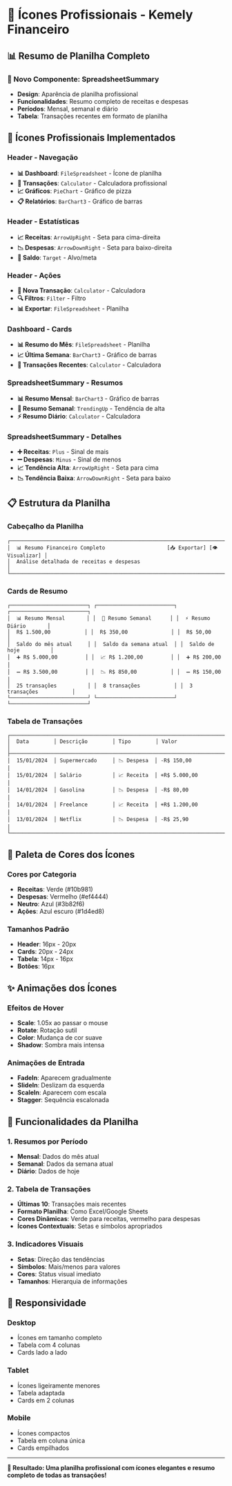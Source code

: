 # 🎨 Ícones Profissionais - Kemely Financeiro

## 📊 **Resumo de Planilha Completo**

### **🎯 Novo Componente: SpreadsheetSummary**
- **Design**: Aparência de planilha profissional
- **Funcionalidades**: Resumo completo de receitas e despesas
- **Períodos**: Mensal, semanal e diário
- **Tabela**: Transações recentes em formato de planilha

## 🔧 **Ícones Profissionais Implementados**

### **Header - Navegação**
- **📊 Dashboard**: `FileSpreadsheet` - Ícone de planilha
- **🧮 Transações**: `Calculator` - Calculadora profissional
- **📈 Gráficos**: `PieChart` - Gráfico de pizza
- **📋 Relatórios**: `BarChart3` - Gráfico de barras

### **Header - Estatísticas**
- **📈 Receitas**: `ArrowUpRight` - Seta para cima-direita
- **📉 Despesas**: `ArrowDownRight` - Seta para baixo-direita
- **🎯 Saldo**: `Target` - Alvo/meta

### **Header - Ações**
- **🧮 Nova Transação**: `Calculator` - Calculadora
- **🔍 Filtros**: `Filter` - Filtro
- **📊 Exportar**: `FileSpreadsheet` - Planilha

### **Dashboard - Cards**
- **📊 Resumo do Mês**: `FileSpreadsheet` - Planilha
- **📈 Última Semana**: `BarChart3` - Gráfico de barras
- **🧮 Transações Recentes**: `Calculator` - Calculadora

### **SpreadsheetSummary - Resumos**
- **📊 Resumo Mensal**: `BarChart3` - Gráfico de barras
- **🎯 Resumo Semanal**: `TrendingUp` - Tendência de alta
- **⚡ Resumo Diário**: `Calculator` - Calculadora

### **SpreadsheetSummary - Detalhes**
- **➕ Receitas**: `Plus` - Sinal de mais
- **➖ Despesas**: `Minus` - Sinal de menos
- **📈 Tendência Alta**: `ArrowUpRight` - Seta para cima
- **📉 Tendência Baixa**: `ArrowDownRight` - Seta para baixo

## 📋 **Estrutura da Planilha**

### **Cabeçalho da Planilha**
```
┌─────────────────────────────────────────────────────────────────────────┐
│  📊 Resumo Financeiro Completo                    [📥 Exportar] [👁️ Visualizar] │
│  Análise detalhada de receitas e despesas                               │
└─────────────────────────────────────────────────────────────────────────┘
```

### **Cards de Resumo**
```
┌─────────────────────────┐ ┌─────────────────────────┐ ┌─────────────────────────┐
│  📊 Resumo Mensal       │ │  🎯 Resumo Semanal      │ │  ⚡ Resumo Diário       │
│  R$ 1.500,00           │ │  R$ 350,00              │ │  R$ 50,00               │
│  Saldo do mês atual     │ │  Saldo da semana atual  │ │  Saldo de hoje          │
│  ➕ R$ 5.000,00         │ │  📈 R$ 1.200,00         │ │  ➕ R$ 200,00           │
│  ➖ R$ 3.500,00         │ │  📉 R$ 850,00           │ │  ➖ R$ 150,00           │
│  25 transações          │ │  8 transações           │ │  3 transações           │
└─────────────────────────┘ └─────────────────────────┘ └─────────────────────────┘
```

### **Tabela de Transações**
```
┌─────────────────────────────────────────────────────────────────────────┐
│  Data        │ Descrição        │ Tipo        │ Valor                    │
├─────────────────────────────────────────────────────────────────────────┤
│  15/01/2024  │ Supermercado     │ 📉 Despesa  │ -R$ 150,00               │
│  15/01/2024  │ Salário          │ 📈 Receita  │ +R$ 5.000,00             │
│  14/01/2024  │ Gasolina         │ 📉 Despesa  │ -R$ 80,00                │
│  14/01/2024  │ Freelance        │ 📈 Receita  │ +R$ 1.200,00             │
│  13/01/2024  │ Netflix          │ 📉 Despesa  │ -R$ 25,90                │
└─────────────────────────────────────────────────────────────────────────┘
```

## 🎨 **Paleta de Cores dos Ícones**

### **Cores por Categoria**
- **Receitas**: Verde (#10b981)
- **Despesas**: Vermelho (#ef4444)
- **Neutro**: Azul (#3b82f6)
- **Ações**: Azul escuro (#1d4ed8)

### **Tamanhos Padrão**
- **Header**: 16px - 20px
- **Cards**: 20px - 24px
- **Tabela**: 14px - 16px
- **Botões**: 16px

## ✨ **Animações dos Ícones**

### **Efeitos de Hover**
- **Scale**: 1.05x ao passar o mouse
- **Rotate**: Rotação sutil
- **Color**: Mudança de cor suave
- **Shadow**: Sombra mais intensa

### **Animações de Entrada**
- **FadeIn**: Aparecem gradualmente
- **SlideIn**: Deslizam da esquerda
- **ScaleIn**: Aparecem com escala
- **Stagger**: Sequência escalonada

## 🚀 **Funcionalidades da Planilha**

### **1. Resumos por Período**
- **Mensal**: Dados do mês atual
- **Semanal**: Dados da semana atual
- **Diário**: Dados de hoje

### **2. Tabela de Transações**
- **Últimas 10**: Transações mais recentes
- **Formato Planilha**: Como Excel/Google Sheets
- **Cores Dinâmicas**: Verde para receitas, vermelho para despesas
- **Ícones Contextuais**: Setas e símbolos apropriados

### **3. Indicadores Visuais**
- **Setas**: Direção das tendências
- **Símbolos**: Mais/menos para valores
- **Cores**: Status visual imediato
- **Tamanhos**: Hierarquia de informações

## 📱 **Responsividade**

### **Desktop**
- Ícones em tamanho completo
- Tabela com 4 colunas
- Cards lado a lado

### **Tablet**
- Ícones ligeiramente menores
- Tabela adaptada
- Cards em 2 colunas

### **Mobile**
- Ícones compactos
- Tabela em coluna única
- Cards empilhados

---

**🎉 Resultado: Uma planilha profissional com ícones elegantes e resumo completo de todas as transações!**
